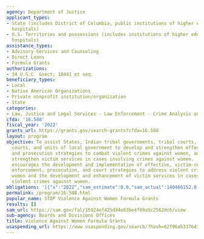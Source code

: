 ```yaml
---
agency: Department of Justice
applicant_types:
- State (includes District of Columbia, public institutions of higher education and
  hospitals)
- U.S. Territories and possessions (includes institutions of higher education and
  hospitals)
assistance_types:
- Advisory Services and Counseling
- Direct Loans
- Formula Grants
authorizations:
- 34 U.S.C. &sect; 10441 et seq.
beneficiary_types:
- Local
- Native American Organizations
- Private nonprofit institution/organization
- State
categories:
- Law, Justice and Legal Services - Law Enforcement - Crime Analysis and Data
cfda: '16.588'
fiscal_year: '2022'
grants_url: https://grants.gov/search-grants?cfda=16.588
layout: program
objective: To assist States, Indian tribal governments, tribal courts, State and local
  courts, and units of local government to develop and strengthen effective law enforcement
  and prosecution strategies to combat violent crimes against women, and develop and
  strengthen victim services in cases involving crimes against women.  The Program
  encourages the development and implementation of effective, victim-centered law
  enforcement, prosecution, and court strategies to address violent crimes against
  women and the development and enhancement of victim services in cases involving
  violent crimes against women.
obligations: '[{"x":"2022","sam_estimate":0.0,"sam_actual":140466152.0,"usa_spending_actual":140022029.43},{"x":"2023","sam_estimate":172932681.0,"sam_actual":0.0,"usa_spending_actual":172613121.98},{"x":"2024","sam_estimate":180000000.0,"sam_actual":0.0,"usa_spending_actual":-274795.77}]'
permalink: /program/16.588.html
popular_name: STOP Violence Against Women Formula Grants
results: []
sam_url: https://sam.gov/fal/15924ef425d94e83be4f09a5c2562dc6/view
sub-agency: Boards and Divisions Offices
title: Violence Against Women Formula Grants
usaspending_url: https://www.usaspending.gov/search/?hash=62f96ab337643f33de50c6949b1db2b0
---
```


